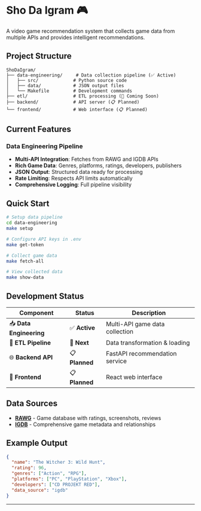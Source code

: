 # Sho Da Igram 🎮

A video game recommendation system that collects game data from multiple APIs and provides intelligent recommendations.

## Project Structure

```
ShoDaIgram/
├── data-engineering/     # Data collection pipeline (✅ Active)
│   ├── src/             # Python source code
│   ├── data/            # JSON output files
│   └── Makefile         # Development commands
├── etl/                 # ETL processing (🚧 Coming Soon)
├── backend/             # API server (📋 Planned)
└── frontend/            # Web interface (📋 Planned)
```

## Current Features

### Data Engineering Pipeline

- **Multi-API Integration**: Fetches from RAWG and IGDB APIs
- **Rich Game Data**: Genres, platforms, ratings, developers, publishers
- **JSON Output**: Structured data ready for processing
- **Rate Limiting**: Respects API limits automatically
- **Comprehensive Logging**: Full pipeline visibility

## Quick Start

```bash
# Setup data pipeline
cd data-engineering
make setup

# Configure API keys in .env
make get-token

# Collect game data
make fetch-all

# View collected data
make show-data
```

## Development Status

| Component               | Status         | Description                    |
| ----------------------- | -------------- | ------------------------------ |
| 📥 **Data Engineering** | ✅ **Active**  | Multi-API game data collection |
| 🔄 **ETL Pipeline**     | 🚧 **Next**    | Data transformation & loading  |
| 🌐 **Backend API**      | 📋 **Planned** | FastAPI recommendation service |
| 🎨 **Frontend**         | 📋 **Planned** | React web interface            |

## Data Sources

- **[RAWG](https://rawg.io/)** - Game database with ratings, screenshots, reviews
- **[IGDB](https://www.igdb.com/)** - Comprehensive game metadata and relationships

## Example Output

```json
{
  "name": "The Witcher 3: Wild Hunt",
  "rating": 96,
  "genres": ["Action", "RPG"],
  "platforms": ["PC", "PlayStation", "Xbox"],
  "developers": ["CD PROJEKT RED"],
  "data_source": "igdb"
}
```

---
